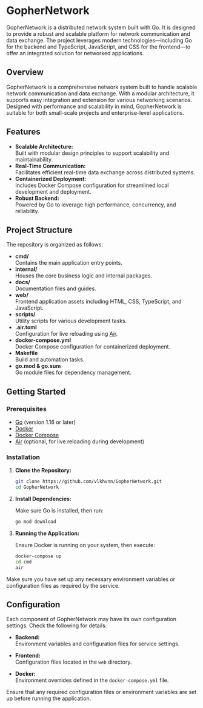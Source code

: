 # GopherNetwork

GopherNetwork is a distributed network system built with Go. It is designed to provide a robust and scalable platform for network communication and data exchange. The project leverages modern technologies—including Go for the backend and TypeScript, JavaScript, and CSS for the frontend—to offer an integrated solution for networked applications.

## Overview

GopherNetwork is a comprehensive network system built to handle scalable network communication and data exchange. With a modular architecture, it supports easy integration and extension for various networking scenarios. Designed with performance and scalability in mind, GopherNetwork is suitable for both small-scale projects and enterprise-level applications.

## Features

- **Scalable Architecture:**  
  Built with modular design principles to support scalability and maintainability.
- **Real-Time Communication:**  
  Facilitates efficient real-time data exchange across distributed systems.
- **Containerized Deployment:**  
  Includes Docker Compose configuration for streamlined local development and deployment.
- **Robust Backend:**  
  Powered by Go to leverage high performance, concurrency, and reliability.

## Project Structure

The repository is organized as follows:

- **cmd/**  
  Contains the main application entry points.
- **internal/**  
  Houses the core business logic and internal packages.
- **docs/**  
  Documentation files and guides.
- **web/**  
  Frontend application assets including HTML, CSS, TypeScript, and JavaScript.
- **scripts/**  
  Utility scripts for various development tasks.
- **.air.toml**  
  Configuration for live reloading using [Air](https://github.com/cosmtrek/air).
- **docker-compose.yml**  
  Docker Compose configuration for containerized deployment.
- **Makefile**  
  Build and automation tasks.
- **go.mod & go.sum**  
  Go module files for dependency management.

## Getting Started

### Prerequisites

- [Go](https://golang.org/doc/install) (version 1.16 or later)
- [Docker](https://www.docker.com/get-started)
- [Docker Compose](https://docs.docker.com/compose/install/)
- [Air](https://github.com/cosmtrek/air) (optional, for live reloading during development)

### Installation

1. **Clone the Repository:**

   ```bash
   git clone https://github.com/vlkhvnn/GopherNetwork.git
   cd GopherNetwork
2. **Install Dependencies:**

   Make sure Go is installed, then run:

   ```bash
   go mod download
3. **Running the Application:**

   Ensure Docker is running on your system, then execute:

   ```bash
   docker-compose up
   cd cmd
   air
Make sure you have set up any necessary environment variables or configuration files as required by the service.

## Configuration

Each component of GopherNetwork may have its own configuration settings. Check the following for details:

- **Backend:**  
  Environment variables and configuration files for service settings.

- **Frontend:**  
  Configuration files located in the `web` directory.

- **Docker:**  
  Environment overrides defined in the `docker-compose.yml` file.

Ensure that any required configuration files or environment variables are set up before running the application.
